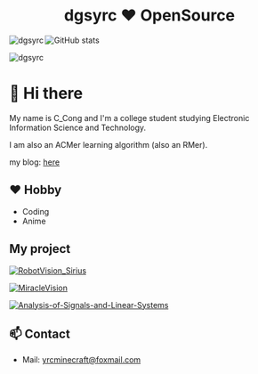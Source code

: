 
 <h1 align="center">dgsyrc ❤ OpenSource</h1>
 
 
 
 <p><img align="left" src="https://github-readme-streak-stats.herokuapp.com/?user=dgsyrc&" alt="dgsyrc" /></p>
 
 <p><img align="center" src="https://github-readme-stats.vercel.app/api?username=dgsyrc&layout=compact&hide=html&title_color=CC88BB&text_color=885566&bg_color=20,F2FBFF,E6F8FF,FFE6EB,FFF2F5" align="center" alt="GitHub stats" /></p>

 <p><img align="center" src="https://github-readme-stats.vercel.app/api/top-langs?username=dgsyrc&show_icons=true&locale=en&layout=compact" alt="dgsyrc" /></p>
 

# 👋 Hi there

My name is C_Cong and I'm a college student studying Electronic Information Science and Technology.

I am also an ACMer learning algorithm (also an RMer).

my blog: [here](https://blog.ccongcirno.cn)

## ❤️ Hobby
- Coding
- Anime

## My project

[![RobotVision_Sirius](https://github-readme-stats.vercel.app/api/pin/?username=dgsyrc&repo=RobotVision_Sirius)](https://github.com/dgsyrc/RobotVision_Sirius)

[![MiracleVision](https://github-readme-stats.vercel.app/api/pin/?username=dgsyrc&repo=MiracleVision)](https://github.com/dgsyrc/MiracleVision)

[![Analysis-of-Signals-and-Linear-Systems](https://github-readme-stats.vercel.app/api/pin/?username=dgsyrc&repo=Analysis-of-Signals-and-Linear-Systems)](https://github.com/dgsyrc/Analysis-of-Signals-and-Linear-Systems)


## 📫 Contact
- Mail: yrcminecraft@foxmail.com





